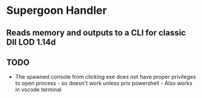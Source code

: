# Supergoon Handler

## Reads memory and outputs to a CLI for classic DII LOD 1.14d

## TODO
- The spawned console from clicking exe does not have proper privileges to open process - so doesn't work unless priv powershell - Also works in vscode terminal
